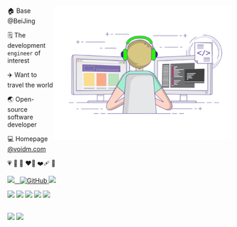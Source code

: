 

<div>


<a href="https://voidm.com/" target="_blank"><img align="right"  width="400px" src="./developer-github.gif"  /></a>


<!-- 👨‍💻‍ Engineer -->
🏠 Base @BeiJing

🗒️ The development `engineer` of interest

✈️ Want to travel the world

🌏 Open-source software developer

💻 Homepage [@voidm.com](https://voidm.com/)

💗 
💛
🧡
❤️‍🔥
❤️‍🩹
💝



<!-- [![wechat](https://img.shields.io/badge/公众号：暂时没有-%23323031?style=flat&logo=wechat)](https://pornhub.com/) -->

<p >
  <a href="https://voidm.com/">
    <img src="https://komarev.com/ghpvc/?username=marlkiller">&nbsp;&nbsp;
    <img alt="GitHub" src="https://img.shields.io/badge/dynamic/json?logo=github&label=GitHub+Followers&labelColor=282c34&color=181717&query=%24.data.totalSubs&url=https%3A%2F%2Fapi.spencerwoo.com%2Fsubstats%2F%3Fsource%3Dgithub%26queryKey%3Dmarlkiller&longCache=true">
    <img src="https://media.giphy.com/media/WUlplcMpOCEmTGBtBW/giphy.gif" width="30">
</a>
<p>

[![](https://img.shields.io/badge/C++-1E90FF?style=flat-square&logo=C&logoColor=white)](#)
[![](https://img.shields.io/badge/-Java-red?style=flat-square&logo=openjdk&logoColor=white)](#)
[![](https://img.shields.io/badge/Python-000000?style=flat-square&logo=Python&logoColor=White)](#)
[![](https://img.shields.io/badge/Vim-2E8B57?style=flat-square&logo=Vim&logoColor=White)](#)
[![](https://img.shields.io/badge/IDE-Jetbrains-000000?style=flat-square&logo=jetbrains&logoColor=White)](#)

<!-- 
<img align="right" src="https://github-readme-stats.vercel.app/api/top-langs/?username=panjf2000&show_icons=true&theme=cobalt&layout=compact" alt="Top Langs" />
-->

</div>

<br> 

<div >
<img height="137px"  src="https://github-readme-stats.vercel.app/api?username=marlkiller&&show_icons=true&include_all_commits=true&count_private=true&&theme=swift" />
<img height="137px"  src="https://github-readme-stats.vercel.app/api/top-langs/?username=marlkiller&layout=compact&langs_count=6&theme=swift" />

</div>
